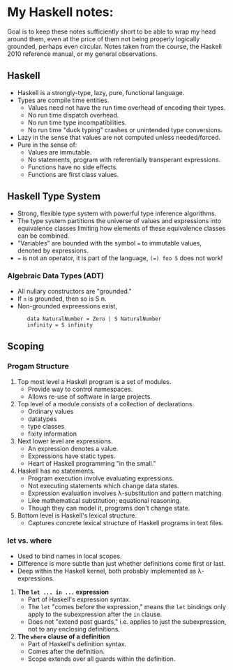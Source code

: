 # My Haskell notes:
Goal is to keep these notes sufficiently short to be able to wrap my head
around them, even at the price of them not being properly logically
grounded, perhaps even circular.  Notes taken from the course, the
Haskell 2010 reference manual, or my general observations.

## Haskell
* Haskell is a strongly-type, lazy, pure, functional language.
* Types are compile time entities.
  + Values need not have the run time overhead of encoding their types.
  + No run time dispatch overhead.
  + No run time type incompatibilities.
  + No run time "duck typing" crashes or unintended type conversions.
* Lazy in the sense that values are not computed unless needed/forced.
* Pure in the sense of:
  + Values are immutable.
  + No statements, program with referentially transperant expressions.
  + Functions have no side effects.
  + Functions are first class values.

## Haskell Type System
* Strong, flexible type system with powerful type inference algorithms.
* The type system partitions the universe of values and expressions into
  equivalence classes limiting how elements of these equivalence classes
  can be combined.
* "Variables" are bounded with the symbol `=` to immutable values, denoted
  by expressions.
* `=` is not an operator, it is part of the language, `(=) foo 5` does not work!

### Algebraic Data Types (ADT)
* All nullary constructors are "grounded."
* If `n` is grounded, then so is S n.
* Non-grounded expreessions exist,
  ```
     data NaturalNumber = Zero | S NaturalNumber
     infinity = S infinity
  ```

## Scoping
### Progam Structure
1. Top most level a Haskell program is a set of modules.
   * Provide way to control namespaces.
   * Allows re-use of software in large projects.
2. Top level of a module consists of a collection of declarations.
   * Ordinary values
   * datatypes
   * type classes
   * fixity information
3. Next lower level are expressions.
   * An expression denotes a value.
   * Expressions have static types.
   * Heart of Haskell programming "in the small."
4. Haskell has no statements.
   * Program execution involve evaluating expressions.
   * Not executing statements which change data states.
   * Expression evaluation involves λ-substitution and pattern matching.
   * Like mathematical substitution; equational reasoning.
   * Though they can model it, programs don't change state.
5. Bottom level is Haskell's lexical structure.
   * Captures concrete lexical structure of Haskell programs in text files.

### let vs. where
* Used to bind names in local scopes.
* Difference is more subtle than just whether definitions come first or last.
* Deep within the Haskell kernel, both probably implemented as λ-expressions.
1. **The `let ... in ...` expression**
   * Part of Haskell's expression syntax.
   * The `let` "comes before the expression," means the `let` bindings only
     apply to the subexpression after the `in` clause.
   * Does not "extend past guards," i.e. applies to just the subexpression, 
     not to any enclosing definitions.
2. **The `where` clause of a definition**
   * Part of Haskell's definition syntax.
   * Comes after the definition.
   * Scope extends over all guards within the definition.
